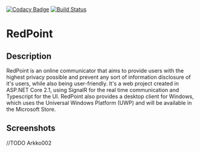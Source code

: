 [![Codacy Badge](https://api.codacy.com/project/badge/Grade/d0f95e0be4d9415e9297776edf726ac0)](https://app.codacy.com/manual/Arkko002/RedPoint?utm_source=github.com&utm_medium=referral&utm_content=Arkko002/RedPoint&utm_campaign=Badge_Grade_Dashboard)
[![Build Status](https://travis-ci.org/Arkko002/RedPoint.svg?branch=master)](https://travis-ci.org/Arkko002/RedPoint)


# RedPoint

## Description
RedPoint is an online communicator that aims to provide users with the highest privacy possible and prevent any sort of information disclosure of it's users, while also being user-friendly.
It's a web project created in ASP.NET Core 2.1, using SignalR for the real time communication and Typescript for the UI.
RedPoint also provides a desktop client for Windows, which uses the Universal Windows Platform (UWP) and will be available in the Microsoft Store.


## Screenshots
//TODO 
 Arkko002 
